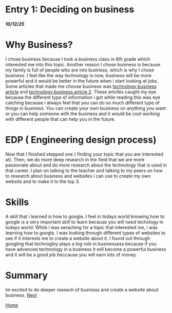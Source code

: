 # Entry 1: Deciding on business 
##### 10/12/25
# Why Business?
I chose business because I took a business class in 8th grade which interested me into this topic. Another reason I chose buisness is because my family is full of people who are into business, which is why I chose business. I feel like the way technology is now, business will be more powerful and it would be better in the future when i start looking at jobs. Some articles that made me choose business was [technology business article](https://forbytes.com/blog/top-most-impressive-cases-when-technology-helped-businesses/) and [technology business article 2](https://business.cornell.edu/hub/2024/05/16/research-technology-is-changing-how-companies-do-business/). These artciles caught my eye because the different type of information i got while reading this was eye catching because i always feel that you can do so much different type of things in business. You can create your own business on anything you want or you can help someone with the business and it would be cool working with different people that can help you in the future.  

# EDP ( Engineering design process) 
Now that I finished stepped one ( finding your topic that you are interested at). Then, we do more deep research in the field that we are more passionate about and do more research about the technology that is used in that career. I plan on talking to the teacher and talking to my peers on how to research about business and websites i can use to create my own website and to make it to the top 3.

# Skills
A skill that i learned is how to google. I feel in todays world knowing how to google is a very important skill to learn because you will need techology in todays world. While i was seraching for a topic that interested me, i was learning how to google. I was looking through different types of websites to see if it interests me to create a website about it. I found out through googling that technogloy plays a big role in businessess because if you have advanced technology in a business it will become a powerful business and it will be a good job beccause you will earn lots of money.

# Summary
Im excited to do deeper reseach of business and create a website about business.
[Next](entry02.md)

[Home](../README.md)
